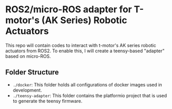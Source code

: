 # ROS2/micro-ROS adapter for T-motor's (AK Series) Robotic Actuators

This repo will contain codes to interact with t-motor's AK series robotic actuators from ROS2.
To enable this, I will create a teensy-based "adapter" based on micro-ROS.

## Folder Structure

- `./docker`: This folder holds all configurations of docker images used in development.
- `./teensy-adapter`: This folder contains the platformio project that is used to generate the teensy firmware.
